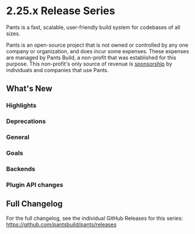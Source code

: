 # 2.25.x Release Series

Pants is a fast, scalable, user-friendly build system for codebases of all sizes.

Pants is an open-source project that is not owned or controlled by any one company or organization,
and does incur some expenses. These expenses are managed by Pants Build, a non-profit that was
established for this purpose. This non-profit's only source of revenue is
[sponsorship](https://www.pantsbuild.org/sponsorship) by individuals and companies that use Pants.

## What's New

### Highlights

### Deprecations

### General

### Goals

### Backends

### Plugin API changes

## Full Changelog

For the full changelog, see the individual GitHub Releases for this series: <https://github.com/pantsbuild/pants/releases>
